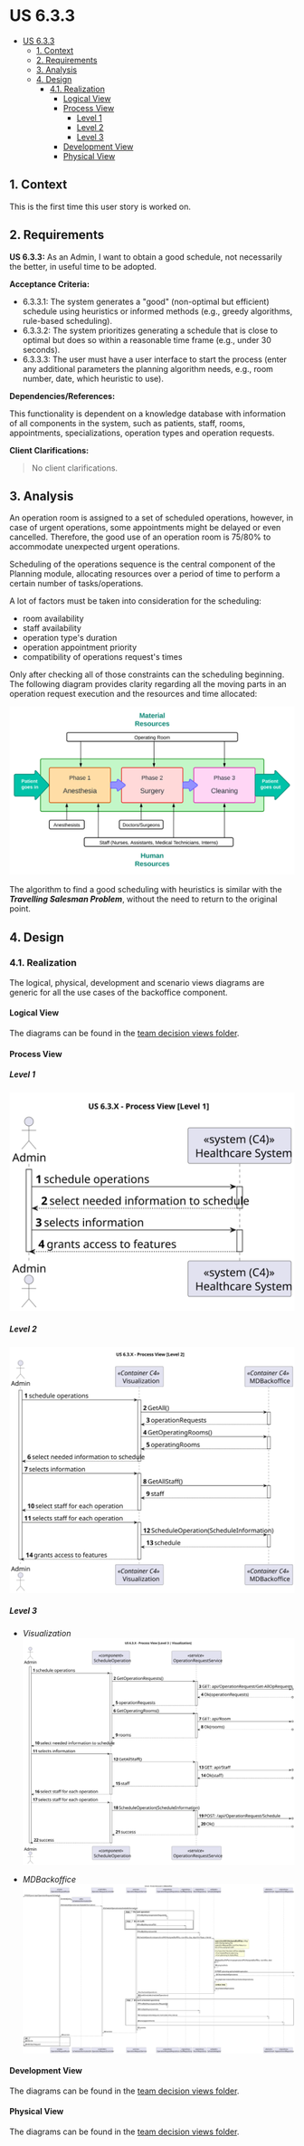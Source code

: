 # US 6.3.3

<!-- TOC -->
* [US 6.3.3](#us-633)
  * [1. Context](#1-context)
  * [2. Requirements](#2-requirements)
  * [3. Analysis](#3-analysis)
  * [4. Design](#4-design)
    * [4.1. Realization](#41-realization)
      * [Logical View](#logical-view)
      * [Process View](#process-view)
        * [Level 1](#level-1)
        * [Level 2](#level-2)
        * [Level 3](#level-3)
      * [Development View](#development-view)
      * [Physical View](#physical-view)
<!-- TOC -->


## 1. Context

This is the first time this user story is worked on.

## 2. Requirements

**US 6.3.3:** As an Admin, I want to obtain a good schedule, not necessarily the better, in useful time to be adopted.

**Acceptance Criteria:**

- 6.3.3.1: The system generates a "good" (non-optimal but efficient) schedule using heuristics or informed methods (e.g., greedy algorithms, rule-based scheduling).
- 6.3.3.2: The system prioritizes generating a schedule that is close to optimal but does so within a reasonable time frame (e.g., under 30 seconds).
- 6.3.3.3: The user must have a user interface to start the process (enter any additional parameters the planning algorithm
needs, e.g., room number, date, which heuristic to use).

**Dependencies/References:**

This functionality is dependent on a knowledge database with information of all components in the system, such as patients,
staff, rooms, appointments, specializations, operation types and operation requests.

**Client Clarifications:**

> No client clarifications.

## 3. Analysis

An operation room is assigned to a set of scheduled operations, however, in case of urgent operations, some appointments
might be delayed or even cancelled. Therefore, the good use of an operation room is 75/80% to accommodate unexpected urgent
operations.

Scheduling of the operations sequence is the central component of the Planning module, allocating resources over a period
of time to perform a certain number of tasks/operations.

A lot of factors must be taken into consideration for the scheduling:
- room availability
- staff availability
- operation type's duration
- operation appointment priority
- compatibility of operations request's times

Only after checking all of those constraints can the scheduling beginning. The following diagram provides clarity regarding
all the moving parts in an operation request execution and the resources and time allocated:

![operation_request_resources.svg](operation_request_resources.svg)

The algorithm to find a good scheduling with heuristics is similar with the _**Travelling Salesman Problem**_, without the need
to return to the original point.

## 4. Design

### 4.1. Realization

The logical, physical, development and scenario views diagrams are generic for all the use cases of the backoffice component.

#### Logical View

The diagrams can be found in the [team decision views folder](../team-decisions/views/general-views.md#1-logical-view).

#### Process View

##### Level 1

![Process View - Level 1](diagrams/level-1-process-view.svg)

##### Level 2

![Process View - Level 2](diagrams/level-2-process-view.svg)

##### Level 3

- _Visualization_<br>
![Process View - Level 3](diagrams/level-3-process-view-visualization.svg)

- _MDBackoffice_<br>
![Process View - Level 3](diagrams/level-3-process-view-mdbackoffice.svg)


#### Development View

The diagrams can be found in the [team decision views folder](../team-decisions/views/general-views.md#3-development-view).

#### Physical View

The diagrams can be found in the [team decision views folder](../team-decisions/views/general-views.md#4-physical-view).
